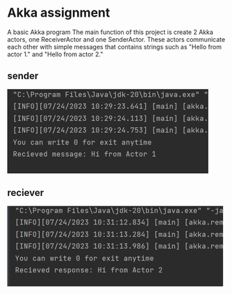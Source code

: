 # Akka assignment
A basic Akka program
The main function of this project is create 2 Akka actors, one ReceiverActor and one SenderActor.
These actors communicate each other with simple messages that contains strings such as "Hello from actor 1." and "Hello from actor 2."

## sender
![sender](https://github.com/ahmetust/i2i-Systems_Akka_Assignment/blob/main/src/main/java/Screenshots/screenshot_1.JPG)
## reciever
![reciever](https://github.com/ahmetust/i2i-Systems_Akka_Assignment/blob/main/src/main/java/Screenshots/screenshot_2.JPG)
